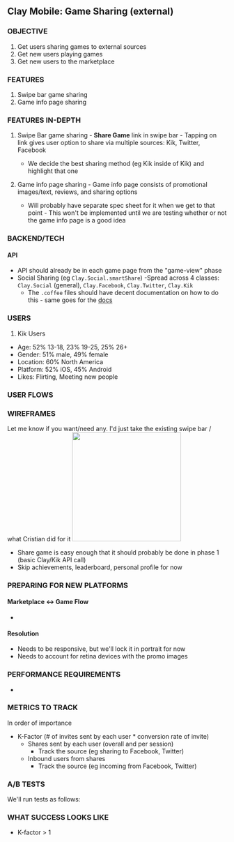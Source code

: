 
## Clay Mobile: Game Sharing (external)

### OBJECTIVE
  1. Get users sharing games to external sources
  2. Get new users playing games
  3. Get new users to the marketplace

### FEATURES
  1. Swipe bar game sharing
  2. Game info page sharing

### FEATURES IN-DEPTH
  1. Swipe Bar game sharing
    - **Share Game** link in swipe bar
    - Tapping on link gives user option to share via multiple sources: Kik, Twitter, Facebook
      - We decide the best sharing method (eg Kik inside of Kik) and highlight that one

  2. Game info page sharing
    - Game info page consists of promotional images/text, reviews, and sharing options
      - Will probably have separate spec sheet for it when we get to that point
    - This won't be implemented until we are testing whether or not the game info page is a good idea


### BACKEND/TECH
#### API
  - API should already be in each game page from the "game-view" phase
  - Social Sharing (eg `Clay.Social.smartShare`)
    -Spread across 4 classes: `Clay.Social` (general), `Clay.Facebook`, `Clay.Twitter`, `Clay.Kik`
    - The `.coffee` files should have decent documentation on how to do this - same goes for the [docs](http://clay.io/docs)

### USERS
1. Kik Users
  - Age: 52% 13-18, 23% 19-25, 25% 26+
  - Gender: 51% male, 49% female
  - Location: 60% North America
  - Platform: 52% iOS, 45% Android
  - Likes: Flirting, Meeting new people

### USER FLOWS


### WIREFRAMES
Let me know if you want/need any. I'd just take the existing swipe bar / what Cristian did for it
<img src="/../master/specs/resources/swipe-bar.png?raw=true" style="width: 250px">
  - Share game is easy enough that it should probably be done in phase 1 (basic Clay/Kik API call)
  - Skip achievements, leaderboard, personal profile for now

### PREPARING FOR NEW PLATFORMS
#### Marketplace <-> Game Flow
  -


#### Resolution
  - Needs to be responsive, but we'll lock it in portrait for now
  - Needs to account for retina devices with the promo images

### PERFORMANCE REQUIREMENTS
  -

### METRICS TO TRACK
In order of importance
  - K-Factor (# of invites sent by each user * conversion rate of invite)
    - Shares sent by each user (overall and per session)
      - Track the source (eg sharing to Facebook, Twitter)
    - Inbound users from shares
      - Track the source (eg incoming from Facebook, Twitter)

### A/B TESTS
We'll run tests as follows:



### WHAT SUCCESS LOOKS LIKE
  - K-factor > 1
